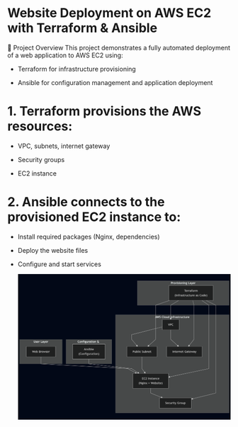 # Website Deployment on AWS EC2 with Terraform & Ansible
📌 Project Overview
This project demonstrates a fully automated deployment of a web application to AWS EC2 using:

- Terraform for infrastructure provisioning

- Ansible for configuration management and application deployment

# 1. Terraform provisions the AWS resources:

- VPC, subnets, internet gateway

- Security groups

- EC2 instance
  

# 2. Ansible connects to the provisioned EC2 instance to:

- Install required packages (Nginx, dependencies)

- Deploy the website files

- Configure and start services

  ![Architecture Diagram](./images.png)

  
